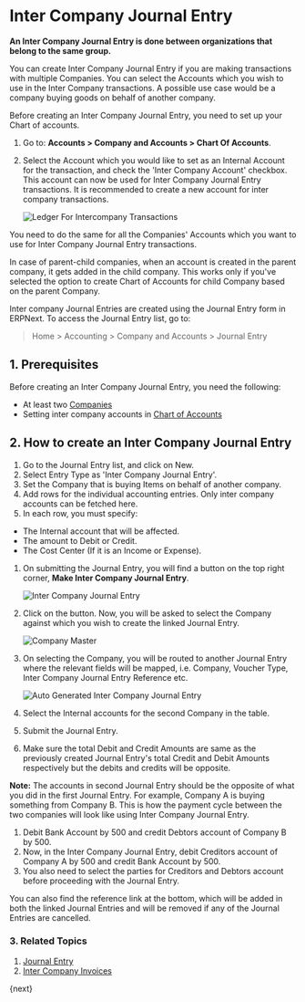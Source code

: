 <!-- add-breadcrumbs -->
# Inter Company Journal Entry

**An Inter Company Journal Entry is done between organizations that belong to the same group.**

You can create Inter Company Journal Entry if you are making transactions with multiple Companies.
You can select the Accounts which you wish to use in the Inter Company transactions. A possible use case would be a company buying goods on behalf of another company.

Before creating an Inter Company Journal Entry, you need to set up your Chart of accounts.

1. Go to: **Accounts > Company and Accounts > Chart Of Accounts**.
1. Select the Account which you would like to set as an Internal Account for the transaction, and check the 'Inter Company Account' checkbox. This account can now be used for Inter Company Journal Entry transactions. It is recommended to create a new account for inter company transactions.

    ![Ledger For Intercompany Transactions](/docs/v13/assets/img/accounts/ledger-for-intercompany-transactions.png)

You need to do the same for all the Companies' Accounts which you want to use for Inter Company Journal Entry transactions.

In case of parent-child companies, when an account is created in the parent company, it gets added in the child company. This works only if you've selected the option to create Chart of Accounts for child Company based on the parent Company.

Inter company Journal Entries are created using the Journal Entry form in ERPNext. To access the Journal Entry list, go to:

> Home > Accounting > Company and Accounts > Journal Entry

## 1. Prerequisites
Before creating an Inter Company Journal Entry, you need the following:

* At least two [Companies](/docs/v13/user/manual/en/setting-up/company-setup)
* Setting inter company accounts in [Chart of Accounts](/docs/v13/user/manual/en/accounts/chart-of-accounts)

## 2. How to create an Inter Company Journal Entry
1. Go to the Journal Entry list, and click on New.
1. Select Entry Type as 'Inter Company Journal Entry'.
1. Set the Company that is buying Items on behalf of another company.
1. Add rows for the individual accounting entries. Only inter company accounts can be fetched here.
1. In each row, you must specify:
  * The Internal account that will be affected.
  * The amount to Debit or Credit.
  * The Cost Center (If it is an Income or Expense).
1. On submitting the Journal Entry, you will find a button on the top right corner, **Make Inter Company Journal Entry**.

   ![Inter Company Journal Entry](/docs/v13/assets/img/accounts/inter-company-journal-entry.png)

1. Click on the button. Now, you will be asked to select the Company against which you wish to create the linked Journal Entry.

    ![Company Master](/docs/v13/assets/img/accounts/select-company-in-inter-company-journal-entry.png)

1. On selecting the Company, you will be routed to another Journal Entry where the relevant fields will be mapped, i.e. Company, Voucher Type, Inter Company Journal Entry Reference etc.

    ![Auto Generated Inter Company Journal Entry](/docs/v13/assets/img/accounts/auto-generated-intercompany-journal-entry.png)

1. Select the Internal accounts for the second Company in the table.
1. Submit the Journal Entry.
1. Make sure the total Debit and Credit Amounts are same as the previously created Journal Entry's total Credit and Debit Amounts respectively but the debits and credits will be opposite.

**Note:** The accounts in second Journal Entry should be the opposite of what you did in the first Journal Entry.
For example, Company A is buying something from Company B. This is how the payment cycle between the two companies will look like using Inter Company Journal Entry.

1. Debit Bank Account by 500 and credit Debtors account of Company B by 500.
1. Now, in the Inter Company Journal Entry, debit Creditors account of Company A by 500 and credit Bank Account by 500.
1. You also need to select the parties for Creditors and Debtors account before proceeding with the Journal Entry.

You can also find the reference link at the bottom, which will be added in both the linked Journal Entries and will be removed if any of the Journal Entries are cancelled.

### 3. Related Topics
1. [Journal Entry](/docs/v13/user/manual/en/accounts/journal-entry)
1. [Inter Company Invoices](/docs/v13/user/manual/en/accounts/inter-company-invoices)

{next}
